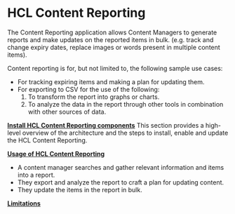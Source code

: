 # HCL Content Reporting

The Content Reporting application allows Content Managers to generate reports and make updates on the reported items in bulk. (e.g. track and change expiry dates, replace images or words present in multiple content items).

Content reporting is for, but not limited to, the following sample use cases:

-  For tracking expiring items and making a plan for updating them.
-  For exporting to CSV for the use of the following:
    1.  To transform the report into graphs or charts.
    2.  To analyze the data in the report through other tools in combination with other sources of data.

**[Install HCL Content Reporting components](../content_reporting/installation/index.md)**
This section provides a high-level overview of the architecture and the steps to install, enable and update the HCL Content Reporting.

**[Usage of HCL Content Reporting](../content_reporting/usage/index.md)**

- A content manager searches and gather relevant information and items into a report.
- They export and analyze the report to craft a plan for updating content.
- They update the items in the report in bulk.

**[Limitations](../content_reporting/limitations/index.md)**
